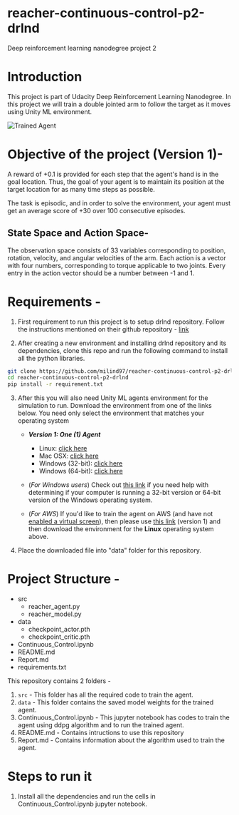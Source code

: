 # reacher-continuous-control-p2-drlnd
Deep reinforcement learning nanodegree project 2

[//]: # (Image References)
<!-- [image1]: https://user-images.githubusercontent.com/10624937/42135619-d90f2f28-7d12-11e8-8823-82b970a54d7e.gif "Trained Agent" -->
[image1]: https://user-images.githubusercontent.com/10624937/43851024-320ba930-9aff-11e8-8493-ee547c6af349.gif "Trained Agent"



# Introduction
This project is part of Udacity Deep Reinforcement Learning Nanodegree. In this project we will train a double jointed arm to follow the target as it moves using Unity ML environment.

![Trained Agent][image1]

# Objective of the project (Version 1)- 
A reward of +0.1 is provided for each step that the agent's hand is in the goal location. Thus, the goal of your agent is to maintain its position at the target location for as many time steps as possible.

The task is episodic, and in order to solve the environment, your agent must get an average score of +30 over 100 consecutive episodes.

## State Space and Action Space- 

The observation space consists of 33 variables corresponding to position, rotation, velocity, and angular velocities of the arm. Each action is a vector with four numbers, corresponding to torque applicable to two joints. Every entry in the action vector should be a number between -1 and 1.

# Requirements - 

1. First requirement to run this project is to setup drlnd repository. Follow the instructions mentioned on their github repository - [link](https://github.com/udacity/deep-reinforcement-learning#dependencies)

2. After creating a new environment and installing drlnd repository and its dependencies, clone this repo and run the following command to install all the python libraries.

```bash
git clone https://github.com/milind97/reacher-continuous-control-p2-drlnd.git
cd reacher-continuous-control-p2-drlnd
pip install -r requirement.txt
```
3. After this you will also need Unity ML agents environment for the simulation to run. Download the environment from one of the links below.  You need only select the environment that matches your operating system

    - **_Version 1: One (1) Agent_**
        - Linux: [click here](https://s3-us-west-1.amazonaws.com/udacity-drlnd/P2/Reacher/one_agent/Reacher_Linux.zip)
        - Mac OSX: [click here](https://s3-us-west-1.amazonaws.com/udacity-drlnd/P2/Reacher/one_agent/Reacher.app.zip)
        - Windows (32-bit): [click here](https://s3-us-west-1.amazonaws.com/udacity-drlnd/P2/Reacher/one_agent/Reacher_Windows_x86.zip)
        - Windows (64-bit): [click here](https://s3-us-west-1.amazonaws.com/udacity-drlnd/P2/Reacher/one_agent/Reacher_Windows_x86_64.zip)

    - (_For Windows users_) Check out [this link](https://support.microsoft.com/en-us/help/827218/how-to-determine-whether-a-computer-is-running-a-32-bit-version-or-64) if you need help with determining if your computer is running a 32-bit version or 64-bit version of the Windows operating system.

    - (_For AWS_) If you'd like to train the agent on AWS (and have not [enabled a virtual screen](https://github.com/Unity-Technologies/ml-agents/blob/master/docs/Training-on-Amazon-Web-Service.md)), then please use [this link](https://s3-us-west-1.amazonaws.com/udacity-drlnd/P2/Reacher/one_agent/Reacher_Linux_NoVis.zip) (version 1) and then download the environment for the **Linux** operating system above.
    
4. Place the downloaded file into "data" folder for this repository.

# Project Structure - 

- src
    - reacher_agent.py
    - reacher_model.py
- data
    - checkpoint_actor.pth
    - checkpoint_critic.pth
- Continuous_Control.ipynb
- README.md
- Report.md
- requirements.txt


This repository contains 2 folders - 
1. `src` - This folder has all the required code to train the agent.
2. `data` - This folder contains the saved model weights for the trained agent.
3. Continuous_Control.ipynb - This jupyter notebook has codes to train the agent using ddpg algorithm and to run the trained agent.
4. README.md - Contains intructions to use this repository
5. Report.md - Contains information about the algorithm used to train the agent.

# Steps to run it

1. Install all the dependencies and run the cells in Continuous_Control.ipynb jupyter notebook.



